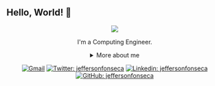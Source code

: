 ## Hello, World! 👋

<div align="center">
  
<img src="https://github.blog/wp-content/uploads/2018/10/46896184-b679fc80-ce30-11e8-88bf-921e9b788f7c.gif?resize=200%2C200" />

I'm a Computing Engineer.

<details>
  <summary> More about me</summary>
<div align="left">
 
``` js
const jeff = {
    personal: {
        fullName: 'Jefferson Fonseca',
        birthDate: '1990-09-10',
        pronouns: 'he' | 'they',
        interests: ['music', 'games', 'movies','language learning', 'anime'],
        motivation: [
            'Help improving diversity and inclusion',
            'Making life easier and smarter through tech',
        ],
    },
    technical: {
        technologies: {
            frontEnd: {
                Javascript: ['Vue.js', 'React', 'TypeScript', 'Angular'],
                HTML: ['HTML5', 'Semantic HTML'],
                CSS: ['flexbox', 'styled-components', 'Bootstrap'],
            },
            backEnd: {
                Javascript: ['Node.js', 'Express', 'Next.js']
            },
            architecture: ['Single Page Applications', 'Domain Driven Design', 'Feature First'],
        },
    }
}
```
  </div>
</details>

[![Gmail](https://img.shields.io/twitter/url?label=email&logo=gmail&style=social&url=http%3A%2F%2Fmailto%3Astephanyn7%40gmail.com)](mailto:arielfonsek5@gmail.com)
[![Twitter: jeffersonfonseca](https://img.shields.io/twitter/follow/jefffonsecajs?style=social)](https://twitter.com/jeffersonfonseca)
[![Linkedin: jeffersonfonseca](https://img.shields.io/badge/-jeffersonfonseca-blue?style=flat-square&logo=Linkedin&logoColor=white&link=https://www.linkedin.com/in/jeffersonfonsecah/)](https://www.linkedin.com/in/jeffersonfonsek/)
[![GitHub: jeffersonfonseca](https://img.shields.io/github/followers/Jeffbet?label=follow&style=social)](https://github.com/Jeffbet)
</div>
